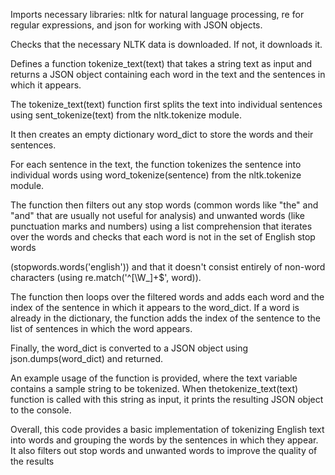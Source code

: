 Imports necessary libraries: nltk for natural language processing, re for regular expressions, and json for working with JSON objects.

Checks that the necessary NLTK data is downloaded. If not, it downloads it.

Defines a function tokenize_text(text) that takes a string text as input and returns a JSON object containing each word in the text and the sentences in which it appears.

The tokenize_text(text) function first splits the text into individual sentences using sent_tokenize(text) from the nltk.tokenize module.

It then creates an empty dictionary word_dict to store the words and their sentences.

For each sentence in the text, the function tokenizes the sentence into individual words using word_tokenize(sentence) from the nltk.tokenize module.

The function then filters out any stop words (common words like "the" and "and" that are usually not useful for analysis) and unwanted words (like punctuation marks and numbers) using a list comprehension that iterates over the words and checks that each word is not in the set of English stop words

(stopwords.words('english')) and that it doesn't consist entirely of non-word characters (using re.match('^[\W_]+$', word)).

The function then loops over the filtered words and adds each word and the index of the sentence in which it appears to the word_dict. If a word is already in the dictionary, the function adds the index of the sentence to the list of sentences in which the word appears.

Finally, the word_dict is converted to a JSON object using json.dumps(word_dict) and returned.

An example usage of the function is provided, where the text variable contains a sample string to be tokenized. When thetokenize_text(text) function is called with this string as input, it prints the resulting JSON object to the console.

Overall, this code provides a basic implementation of tokenizing English text into words and grouping the words by the sentences in which they appear. It also filters out stop words and unwanted words to improve the quality of the results
